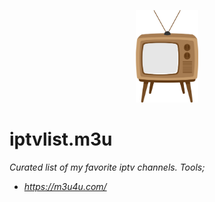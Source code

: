 <p align="center"><a href="https://github.com/lenadlm/iptv.m3u/" target="_blank"><img width="100" src="tv.png" alt="logo"/></a></p>

# iptvlist.m3u
<i>Curated list of my favorite iptv channels.<i>
<i>Tools;<i>


<ul>
  <li> <a href="url">https://m3u4u.com/</a> </li>
</ul>
